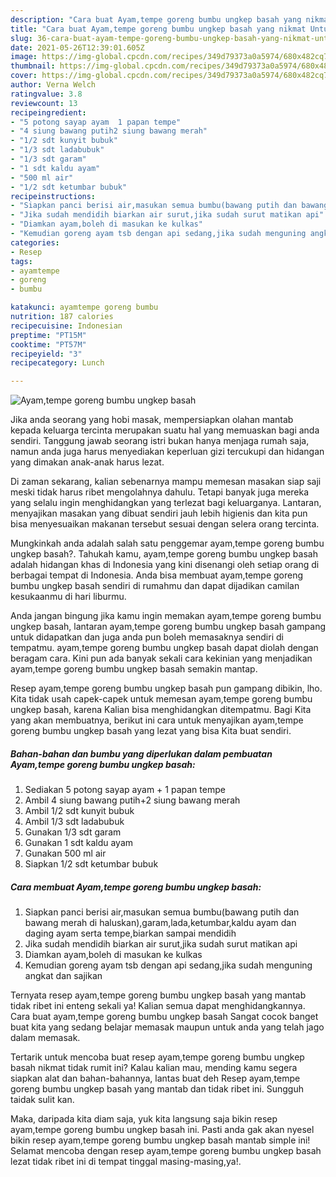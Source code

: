 ```yaml
---
description: "Cara buat Ayam,tempe goreng bumbu ungkep basah yang nikmat Untuk Jualan"
title: "Cara buat Ayam,tempe goreng bumbu ungkep basah yang nikmat Untuk Jualan"
slug: 36-cara-buat-ayam-tempe-goreng-bumbu-ungkep-basah-yang-nikmat-untuk-jualan
date: 2021-05-26T12:39:01.605Z
image: https://img-global.cpcdn.com/recipes/349d79373a0a5974/680x482cq70/ayamtempe-goreng-bumbu-ungkep-basah-foto-resep-utama.jpg
thumbnail: https://img-global.cpcdn.com/recipes/349d79373a0a5974/680x482cq70/ayamtempe-goreng-bumbu-ungkep-basah-foto-resep-utama.jpg
cover: https://img-global.cpcdn.com/recipes/349d79373a0a5974/680x482cq70/ayamtempe-goreng-bumbu-ungkep-basah-foto-resep-utama.jpg
author: Verna Welch
ratingvalue: 3.8
reviewcount: 13
recipeingredient:
- "5 potong sayap ayam  1 papan tempe"
- "4 siung bawang putih2 siung bawang merah"
- "1/2 sdt kunyit bubuk"
- "1/3 sdt ladabubuk"
- "1/3 sdt garam"
- "1 sdt kaldu ayam"
- "500 ml air"
- "1/2 sdt ketumbar bubuk"
recipeinstructions:
- "Siapkan panci berisi air,masukan semua bumbu(bawang putih dan bawang merah di haluskan),garam,lada,ketumbar,kaldu ayam dan daging ayam serta tempe,biarkan sampai mendidih"
- "Jika sudah mendidih biarkan air surut,jika sudah surut matikan api"
- "Diamkan ayam,boleh di masukan ke kulkas"
- "Kemudian goreng ayam tsb dengan api sedang,jika sudah menguning angkat dan sajikan"
categories:
- Resep
tags:
- ayamtempe
- goreng
- bumbu

katakunci: ayamtempe goreng bumbu 
nutrition: 187 calories
recipecuisine: Indonesian
preptime: "PT15M"
cooktime: "PT57M"
recipeyield: "3"
recipecategory: Lunch

---
```



![Ayam,tempe goreng bumbu ungkep basah](https://img-global.cpcdn.com/recipes/349d79373a0a5974/680x482cq70/ayamtempe-goreng-bumbu-ungkep-basah-foto-resep-utama.jpg)

Jika anda seorang yang hobi masak, mempersiapkan olahan mantab kepada keluarga tercinta merupakan suatu hal yang memuaskan bagi anda sendiri. Tanggung jawab seorang istri bukan hanya menjaga rumah saja, namun anda juga harus menyediakan keperluan gizi tercukupi dan hidangan yang dimakan anak-anak harus lezat.

Di zaman  sekarang, kalian sebenarnya mampu memesan masakan siap saji meski tidak harus ribet mengolahnya dahulu. Tetapi banyak juga mereka yang selalu ingin menghidangkan yang terlezat bagi keluarganya. Lantaran, menyajikan masakan yang dibuat sendiri jauh lebih higienis dan kita pun bisa menyesuaikan makanan tersebut sesuai dengan selera orang tercinta. 



Mungkinkah anda adalah salah satu penggemar ayam,tempe goreng bumbu ungkep basah?. Tahukah kamu, ayam,tempe goreng bumbu ungkep basah adalah hidangan khas di Indonesia yang kini disenangi oleh setiap orang di berbagai tempat di Indonesia. Anda bisa membuat ayam,tempe goreng bumbu ungkep basah sendiri di rumahmu dan dapat dijadikan camilan kesukaanmu di hari liburmu.

Anda jangan bingung jika kamu ingin memakan ayam,tempe goreng bumbu ungkep basah, lantaran ayam,tempe goreng bumbu ungkep basah gampang untuk didapatkan dan juga anda pun boleh memasaknya sendiri di tempatmu. ayam,tempe goreng bumbu ungkep basah dapat diolah dengan beragam cara. Kini pun ada banyak sekali cara kekinian yang menjadikan ayam,tempe goreng bumbu ungkep basah semakin mantap.

Resep ayam,tempe goreng bumbu ungkep basah pun gampang dibikin, lho. Kita tidak usah capek-capek untuk memesan ayam,tempe goreng bumbu ungkep basah, karena Kalian bisa menghidangkan ditempatmu. Bagi Kita yang akan membuatnya, berikut ini cara untuk menyajikan ayam,tempe goreng bumbu ungkep basah yang lezat yang bisa Kita buat sendiri.

<!--inarticleads1-->

##### Bahan-bahan dan bumbu yang diperlukan dalam pembuatan Ayam,tempe goreng bumbu ungkep basah:

1. Sediakan 5 potong sayap ayam + 1 papan tempe
1. Ambil 4 siung bawang putih+2 siung bawang merah
1. Ambil 1/2 sdt kunyit bubuk
1. Ambil 1/3 sdt ladabubuk
1. Gunakan 1/3 sdt garam
1. Gunakan 1 sdt kaldu ayam
1. Gunakan 500 ml air
1. Siapkan 1/2 sdt ketumbar bubuk




<!--inarticleads2-->

##### Cara membuat Ayam,tempe goreng bumbu ungkep basah:

1. Siapkan panci berisi air,masukan semua bumbu(bawang putih dan bawang merah di haluskan),garam,lada,ketumbar,kaldu ayam dan daging ayam serta tempe,biarkan sampai mendidih
1. Jika sudah mendidih biarkan air surut,jika sudah surut matikan api
1. Diamkan ayam,boleh di masukan ke kulkas
1. Kemudian goreng ayam tsb dengan api sedang,jika sudah menguning angkat dan sajikan




Ternyata resep ayam,tempe goreng bumbu ungkep basah yang mantab tidak ribet ini enteng sekali ya! Kalian semua dapat menghidangkannya. Cara buat ayam,tempe goreng bumbu ungkep basah Sangat cocok banget buat kita yang sedang belajar memasak maupun untuk anda yang telah jago dalam memasak.

Tertarik untuk mencoba buat resep ayam,tempe goreng bumbu ungkep basah nikmat tidak rumit ini? Kalau kalian mau, mending kamu segera siapkan alat dan bahan-bahannya, lantas buat deh Resep ayam,tempe goreng bumbu ungkep basah yang mantab dan tidak ribet ini. Sungguh taidak sulit kan. 

Maka, daripada kita diam saja, yuk kita langsung saja bikin resep ayam,tempe goreng bumbu ungkep basah ini. Pasti anda gak akan nyesel bikin resep ayam,tempe goreng bumbu ungkep basah mantab simple ini! Selamat mencoba dengan resep ayam,tempe goreng bumbu ungkep basah lezat tidak ribet ini di tempat tinggal masing-masing,ya!.

